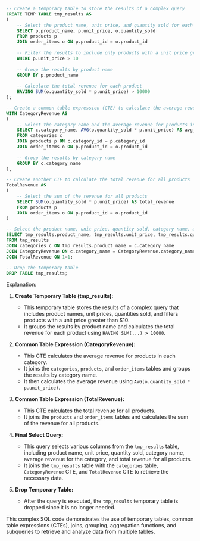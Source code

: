 ```sql
-- Create a temporary table to store the results of a complex query
CREATE TEMP TABLE tmp_results AS
(
    -- Select the product name, unit price, and quantity sold for each product
    SELECT p.product_name, p.unit_price, o.quantity_sold
    FROM products p
    JOIN order_items o ON p.product_id = o.product_id
    
    -- Filter the results to include only products with a unit price greater than $10
    WHERE p.unit_price > 10
    
    -- Group the results by product name
    GROUP BY p.product_name
    
    -- Calculate the total revenue for each product
    HAVING SUM(o.quantity_sold * p.unit_price) > 10000
);

-- Create a common table expression (CTE) to calculate the average revenue for products in each category
WITH CategoryRevenue AS
(
    -- Select the category name and the average revenue for products in that category
    SELECT c.category_name, AVG(o.quantity_sold * p.unit_price) AS avg_revenue
    FROM categories c
    JOIN products p ON c.category_id = p.category_id
    JOIN order_items o ON p.product_id = o.product_id
    
    -- Group the results by category name
    GROUP BY c.category_name
),

-- Create another CTE to calculate the total revenue for all products
TotalRevenue AS
(
    -- Select the sum of the revenue for all products
    SELECT SUM(o.quantity_sold * p.unit_price) AS total_revenue
    FROM products p
    JOIN order_items o ON p.product_id = o.product_id
)

-- Select the product name, unit price, quantity sold, category name, average revenue for the category, and total revenue for all products
SELECT tmp_results.product_name, tmp_results.unit_price, tmp_results.quantity_sold, c.category_name, CategoryRevenue.avg_revenue, TotalRevenue.total_revenue
FROM tmp_results
JOIN categories c ON tmp_results.product_name = c.category_name
JOIN CategoryRevenue ON c.category_name = CategoryRevenue.category_name
JOIN TotalRevenue ON 1=1;

-- Drop the temporary table
DROP TABLE tmp_results;
```

Explanation:

1. **Create Temporary Table (tmp_results):**
   - This temporary table stores the results of a complex query that includes product names, unit prices, quantities sold, and filters products with a unit price greater than $10.
   - It groups the results by product name and calculates the total revenue for each product using `HAVING SUM(...) > 10000`.

2. **Common Table Expression (CategoryRevenue):**
   - This CTE calculates the average revenue for products in each category.
   - It joins the `categories`, `products`, and `order_items` tables and groups the results by category name.
   - It then calculates the average revenue using `AVG(o.quantity_sold * p.unit_price)`.

3. **Common Table Expression (TotalRevenue):**
   - This CTE calculates the total revenue for all products.
   - It joins the `products` and `order_items` tables and calculates the sum of the revenue for all products.

4. **Final Select Query:**
   - This query selects various columns from the `tmp_results` table, including product name, unit price, quantity sold, category name, average revenue for the category, and total revenue for all products.
   - It joins the `tmp_results` table with the `categories` table, `CategoryRevenue` CTE, and `TotalRevenue` CTE to retrieve the necessary data.

5. **Drop Temporary Table:**
   - After the query is executed, the `tmp_results` temporary table is dropped since it is no longer needed.

This complex SQL code demonstrates the use of temporary tables, common table expressions (CTEs), joins, grouping, aggregation functions, and subqueries to retrieve and analyze data from multiple tables.